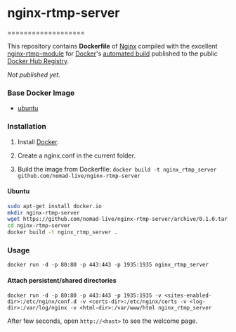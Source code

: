 # nginx-rtmp-server
===================


This repository contains **Dockerfile** of [Nginx](http://nginx.org/) compiled with the excellent [nginx-rtmp-module](https://github.com/arut/nginx-rtmp-module) for [Docker](https://www.docker.com/)'s [automated build](https://registry.hub.docker.com/u/dockerfile/nginx/) published to the public [Docker Hub Registry](https://registry.hub.docker.com/).

*Not published yet.*


### Base Docker Image

* [ubuntu](https://registry.hub.docker.com/_/ubuntu/)


### Installation

1. Install [Docker](https://www.docker.com/).

2. Create a nginx.conf in the current folder.

3. Build the image from Dockerfile: `docker build -t nginx_rtmp_server github.com/nomad-live/nginx-rtmp-server`


#### Ubuntu

```bash
sudo apt-get install docker.io
mkdir nginx-rtmp-server
wget https://github.com/nomad-live/nginx-rtmp-server/archive/0.1.0.tar.gz -O - | tar -zxf - --strip=1 -C ./nginx-rtmp-server
cd nginx-rtmp-server
docker build -t nginx_rtmp_server .
```


### Usage

    docker run -d -p 80:80 -p 443:443 -p 1935:1935 nginx_rtmp_server

#### Attach persistent/shared directories

    docker run -d -p 80:80 -p 443:443 -p 1935:1935 -v <sites-enabled-dir>:/etc/nginx/conf.d -v <certs-dir>:/etc/nginx/certs -v <log-dir>:/var/log/nginx -v <html-dir>:/var/www/html nginx_rtmp_server

After few seconds, open `http://<host>` to see the welcome page.